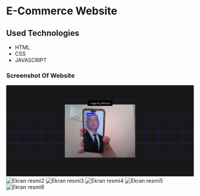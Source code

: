 # E-Commerce Website 
## Used Technologies 
* HTML 
* CSS 
* JAVASCRIPT 
### Screenshot Of Website 
![Ekran resmi1](https://github.com/CavdarEsra/graduation-project/blob/main/ProjeninEkranG%C3%B6r%C3%BCnt%C3%BCleri/login.jpg)
![Ekran resmi2](/Commerce2.png)
![Ekran resmi3](/Commerce3.png)
![Ekran resmi4](/Commerce4.png)
![Ekran resmi5](/Commerce5.png)
![Ekran resmi6](/Commerce6.png)
